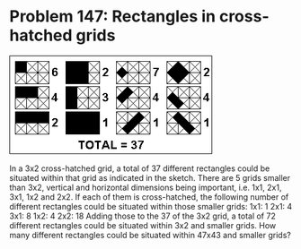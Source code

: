 # Problem 147: Rectangles in cross-hatched grids

![problem](problem.gif)

In a 3x2 cross-hatched grid, a total of 37 different rectangles could be
situated within that grid as indicated in the sketch. There are 5 grids
smaller than 3x2, vertical and horizontal dimensions being important,
i.e. 1x1, 2x1, 3x1, 1x2 and 2x2. If each of them is cross-hatched, the
following number of different rectangles could be situated within those
smaller grids: 1x1: 1 2x1: 4 3x1: 8 1x2: 4 2x2: 18 Adding those to the
37 of the 3x2 grid, a total of 72 different rectangles could be situated
within 3x2 and smaller grids. How many different rectangles could be
situated within 47x43 and smaller grids?